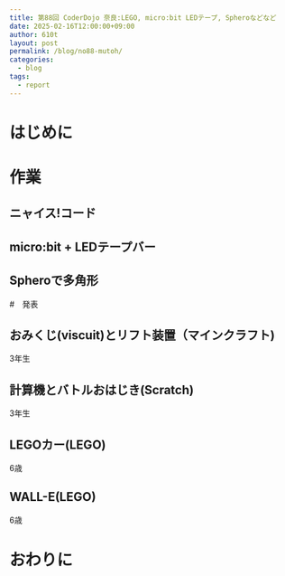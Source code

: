 ```yaml
---
title: 第88回 CoderDojo 奈良:LEGO, micro:bit LEDテープ, Spheroなどなど
date: 2025-02-16T12:00:00+09:00
author: 610t
layout: post
permalink: /blog/no88-mutoh/
categories:
  - blog
tags:
  - report
---
```

# はじめに

# 作業
## ニャイス!コード

## micro:bit + LEDテープバー

## Spheroで多角形

#　発表
## おみくじ(viscuit)とリフト装置（マインクラフト)
3年生

## 計算機とバトルおはじき(Scratch)
3年生

## LEGOカー(LEGO)
6歳

## WALL-E(LEGO)
6歳

# おわりに
